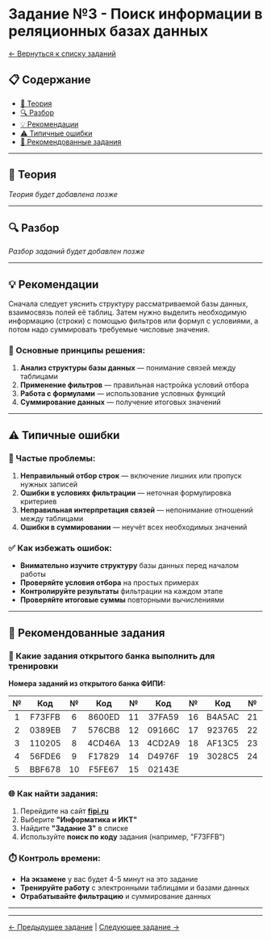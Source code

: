 # Задание №3 - Поиск информации в реляционных базах данных

[← Вернуться к списку заданий](../README.md)

## 📋 Содержание
- [📖 Теория](#теория)
- [🔍 Разбор](#разбор)
- [💡 Рекомендации](#рекомендации)
- [⚠️ Типичные ошибки](#типичные-ошибки)
- [📝 Рекомендованные задания](#рекомендованные-задания)

---

## 📖 Теория

*Теория будет добавлена позже*

---

## 🔍 Разбор

*Разбор заданий будет добавлен позже*

---

## 💡 Рекомендации

Сначала следует уяснить структуру рассматриваемой базы данных, взаимосвязь полей её таблиц. Затем нужно выделить необходимую информацию (строки) с помощью фильтров или формул с условиями, а потом надо суммировать требуемые числовые значения.

### 🔧 Основные принципы решения:

1. **Анализ структуры базы данных** — понимание связей между таблицами
2. **Применение фильтров** — правильная настройка условий отбора
3. **Работа с формулами** — использование условных функций
4. **Суммирование данных** — получение итоговых значений

---

## ⚠️ Типичные ошибки

### 🚫 Частые проблемы:

1. **Неправильный отбор строк** — включение лишних или пропуск нужных записей
2. **Ошибки в условиях фильтрации** — неточная формулировка критериев
3. **Неправильная интерпретация связей** — непонимание отношений между таблицами
4. **Ошибки в суммировании** — неучёт всех необходимых значений

### ✅ Как избежать ошибок:

- **Внимательно изучите структуру** базы данных перед началом работы
- **Проверяйте условия отбора** на простых примерах
- **Контролируйте результаты** фильтрации на каждом этапе
- **Проверяйте итоговые суммы** повторными вычислениями

---

## 📝 Рекомендованные задания

### 🔗 Какие задания открытого банка выполнить для тренировки

**Номера заданий из открытого банка ФИПИ:**

| № | Код | № | Код | № | Код | № | Код | № | Код |
|:-:|:-:|:-:|:-:|:-:|:-:|:-:|:-:|:-:|:-:|
| 1 | F73FFB | 6 | 8600ED | 11 | 37FA59 | 16 | B4A5AC | 21 | B5393D |
| 2 | 0389EB | 7 | 576CB8 | 12 | 09166C | 17 | 923765 | 22 | B6D495 |
| 3 | 110205 | 8 | 4CD46A | 13 | 4CD2A9 | 18 | AF13C5 | 23 | 02143E |
| 4 | 56FDE6 | 9 | F17829 | 14 | D4976F | 19 | 3028C5 | 24 | 2A2297 |
| 5 | BBF678 | 10 | F5FE67 | 15 | 02143E |    |        |    |        |

### 🌐 Как найти задания:

1. Перейдите на сайт **[fipi.ru](https://fipi.ru/ege/otkrytyy-bank-zadaniy-ege)**
2. Выберите **"Информатика и ИКТ"**
3. Найдите **"Задание 3"** в списке
4. Используйте **поиск по коду** задания (например, "F73FFB")

### ⏱️ Контроль времени:

- **На экзамене** у вас будет 4-5 минут на это задание
- **Тренируйте работу** с электронными таблицами и базами данных
- **Отрабатывайте фильтрацию** и суммирование данных

---

---

[← Предыдущее задание](task-02.md) | [Следующее задание →](task-04.md)

